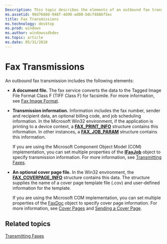 ```yaml
---
Description: This topic describes the elements of an outbound fax transmission.
ms.assetid: 90d7680d-948f-4d90-ad00-b0cf4886f5ec
title: Fax Transmissions
ms.technology: desktop
ms.prod: windows
ms.author: windowssdkdev
ms.topic: article
ms.date: 05/31/2018
---
```


# Fax Transmissions

An outbound fax transmission includes the following elements:

-   **A document file.** The fax service converts the data to the Tagged Image File Format Class F (TIFF Class F) for facsimile. For more information, see [Fax Image Format](-mfax-fax-image-format.md).

-   **Transmission information.** Information includes the fax number, sender and recipient data, an optional billing code, and job scheduling information. In the Microsoft Win32 environment, if the application is printing to a device context, a [**FAX\_PRINT\_INFO**](-mfax-fax-print-info-str.md) structure contains this information. In other instances, a [**FAX\_JOB\_PARAM**](-mfax-fax-job-param-str.md) structure contains this information.

    If you are using the Microsoft Component Object Model (COM) implementation, you can set multiple properties of the [**IFaxJob**](-mfax-ifaxjob.md) object to specify transmission information. For more information, see [Transmitting Faxes](-mfax-transmitting-faxes.md).

-   **An optional cover page file.** In the Win32 environment, the [**FAX\_COVERPAGE\_INFO**](-mfax-fax-coverpage-info-str.md) structure contains this data. The structure supplies the name of a cover page template file (.cov) and user-defined information for the template.

    If you are using the Microsoft COM implementation, you can set multiple properties of the [FaxDoc](-mfax-faxdoc.md) object to specify cover page information. For more information, see [Cover Pages](-mfax-cover-pages.md) and [Sending a Cover Page](-mfax-sending-a-cover-page.md).

## Related topics

<dl> <dt>

[Transmitting Faxes](-mfax-transmitting-faxes.md)
</dt> </dl>

 

 



